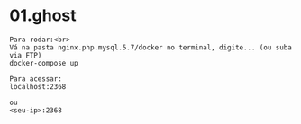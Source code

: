 # 01.ghost

```CMD
Para rodar:<br>
Vá na pasta nginx.php.mysql.5.7/docker no terminal, digite... (ou suba via FTP)
docker-compose up

```

```CMD
Para acessar:
localhost:2368

ou
<seu-ip>:2368 
```
